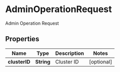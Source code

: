 

# AdminOperationRequest

Admin Operation Request
## Properties

Name | Type | Description | Notes
------------ | ------------- | ------------- | -------------
**clusterID** | **String** | Cluster ID |  [optional]




